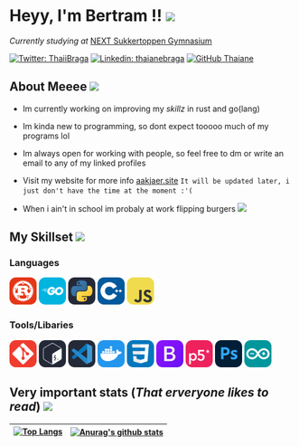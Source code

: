 # Heyy, I'm **Bertram** !!  <img src="https://media.giphy.com/media/L2fhrK3Jpual0S9SLE/giphy.gif" width="95">
_Currently studying at_ [NEXT Sukkertoppen Gymnasium](https://nextkbh.dk/gymnasier/sukkertoppen-gymnasium/)

[![Twitter: ThaiiBraga](https://img.shields.io/twitter/follow/BertramAakjaer?style=social)](https://twitter.com/BertramAakjaer)
[![Linkedin: thaianebraga](https://img.shields.io/badge/-Bertram_Aakjær-blue?style=flat-square&logo=Linkedin&logoColor=white&link=https://www.linkedin.com/in/bertram-aakjær/)](https://www.linkedin.com/in/bertram-aakj%C3%A6r/)
[![GitHub Thaiane](https://img.shields.io/github/followers/BertramAakjaer?label=follow&style=social)](https://github.com/BertramAakjaer)



About Meeee <img src="https://media.giphy.com/media/Xew5sq77hJ3k2OCdZL/giphy.gif" width="35">
---

- Im currently working on improving my _skillz_ in rust and go(lang)

- Im kinda new to programming, so dont expect tooooo much of my programs lol

- Im always open for working with people, so feel free to dm or write an email to any of my linked profiles

- Visit my website for more info [aakjaer.site](https://www.aakjaer.site) `It will be updated later, i just don't have the time at the moment :'(`

- When i ain't in school im probaly at work flipping burgers <img src="https://media.giphy.com/media/2ysK0aTLbiQ92/giphy.gif" width="15">



My Skillset <img src="https://media.giphy.com/media/FCxH5v877DYFPQLHO5/giphy.gif" width="50">
---
### **Languages**
<img src="./icons/Rust.svg" width="48"> <img src="./icons/GoLang.svg" width="48">
<img src="./icons/Python-Dark.svg" width="48">
<img src="./icons/CPP.svg" width="48">
<img src="./icons/JavaScript.svg" width="48">

### **Tools/Libaries**
<img src="./icons/Git.svg" width="48"> <img src="./icons/Bash-Dark.svg" width="48">
<img src="./icons/VSCode-Dark.svg" width="48">
<img src="./icons/Docker.svg" width="48">
<img src="./icons/CSS.svg" width="48">
<img src="./icons/Bootstrap.svg" width="48">
<img src="./icons/p5js.svg" width="48">
<img src="./icons/Photoshop.svg" width="48">
<img src="./icons/Arduino.svg" width="48">



Very important stats (_That erveryone likes to read_) <img src="https://media.giphy.com/media/uhWLu2lsU0rfLiwYlI/giphy.gif" width="35">
---

| [![Top Langs](https://github-readme-stats.vercel.app/api/top-langs/?username=BertramAakjaer&layout=donut-vertical)](https://github.com/anuraghazra/github-readme-stats) | <a href="https://github.com/anuraghazra/github-readme-stats"><img align="center" src="https://github-readme-stats.vercel.app/api?username=BertramAakjaer&show_icons=true&include_all_commits=true&theme=buefy&hide_border=true" alt="Anurag's github stats" /></a> |
| ------------- | ------------- |
